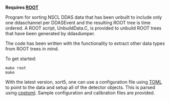 **Requires [ROOT](https://root.cern.ch/)**

Program for sorting NSCL DDAS data that has been unbuilt to include only one ddaschannel per DDASEvent and the resulting ROOT tree is time ordered. A ROOT script, UnbuildData.C, is provided to unbuild ROOT trees that have been generated by ddasdumper.

The code has been written with the functionality to extract other data types from ROOT trees in mind. 

To get started:

    make root
    make


With the latest version, sort5, one can use a configuration file using [TOML](https://github.com/toml-lang/toml) to point to the data and setup all of the detector objects. This is parsed using [cpptoml](https://github.com/skystrife/cpptoml). Sample configuration and calibration files are provided.
